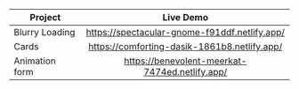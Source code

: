 | Project       | Live Demo    |
| ------------- |:-------------:| 
| Blurry Loading      | https://spectacular-gnome-f91ddf.netlify.app/ | 
| Cards     | https://comforting-dasik-1861b8.netlify.app/      |  
| Animation form | https://benevolent-meerkat-7474ed.netlify.app/      |

